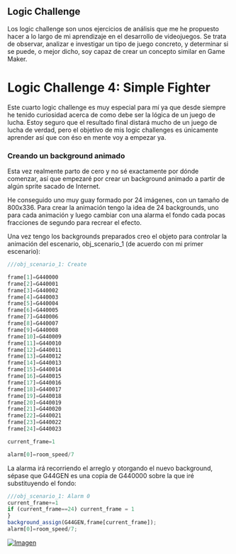 ## Logic Challenge

Los logic challenge son unos ejercicios de análisis que me he propuesto hacer a lo largo de mi aprendizaje en el desarrollo de videojuegos. Se trata de observar, analizar e investigar un tipo de juego concreto, y determinar si se puede, o mejor dicho, soy capaz de crear un concepto similar en Game Maker. 

# Logic Challenge 4: Simple Fighter

Este cuarto logic challenge es muy especial para mí ya que desde siempre he tenido curiosidad acerca de como debe ser la lógica de un juego de lucha. Estoy seguro que el resultado final distará mucho de un juego de lucha de verdad, pero el objetivo de mis logic challenges es únicamente aprender así que con éso en mente voy a empezar ya.

### Creando un background animado

Esta vez realmente parto de cero y no sé exactamente por dónde comenzar, así que empezaré por crear un background animado a partir de algún sprite sacado de Internet.

He conseguido uno muy guay formado por 24 imágenes, con un tamaño de 800x336. Para crear la animación tengo la idea de 24 backgrounds, uno para cada animación y luego cambiar con una alarma el fondo cada pocas fracciones de segundo para recrear el efecto. 

Una vez tengo los backgrounds preparados creo el objeto para controlar la animación del escenario, obj_scenario_1 (de acuerdo con mi primer escenario):

```javascript
///obj_scenario_1: Create

frame[1]=G440000
frame[2]=G440001
frame[3]=G440002
frame[4]=G440003
frame[5]=G440004
frame[6]=G440005
frame[7]=G440006
frame[8]=G440007
frame[9]=G440008
frame[10]=G440009
frame[11]=G440010
frame[12]=G440011
frame[13]=G440012
frame[14]=G440013
frame[15]=G440014
frame[16]=G440015
frame[17]=G440016
frame[18]=G440017
frame[19]=G440018
frame[20]=G440019
frame[21]=G440020
frame[22]=G440021
frame[23]=G440022
frame[24]=G440023

current_frame=1

alarm[0]=room_speed/7
```

La alarma irá recorriendo el arreglo y otorgando el nuevo background, sépase que G44GEN es una copia de G440000 sobre la que iré substituyendo el fondo:

```javascript
///obj_scenario_1: Alarm 0
current_frame+=1
if (current_frame==24) current_frame = 1
}
background_assign(G44GEN,frame[current_frame]);
alarm[0]=room_speed/7;
```

[![Imagen](https://github.com/hcosta/referencia-gml/raw/master/aprendizaje/logic_challenges/04_simple_fighter.gmx/docs/img1.png)](https://github.com/hcosta/referencia-gml/raw/master/aprendizaje/logic_challenges/04_simple_fighter.gmx/docs/img1.png)